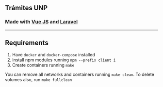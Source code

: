 ## Trámites UNP

### Made with [Vue JS](https://vuejs.org/) and [Laravel](https://laravel.com/)

---

## Requirements

1. Have `docker` and `docker-compose` installed
2. Install npm modules running `npm --prefix client i`
3. Create containers running `make`

You can remove all networks and containers running `make clean`. To delete volumes also, run `make fullclean`
